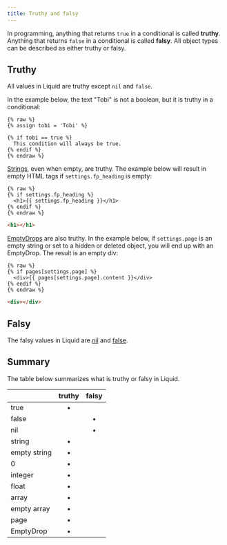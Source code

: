 ```yaml
---
title: Truthy and falsy
---
```


In programming, anything that returns `true` in a conditional is called **truthy**. Anything that returns `false` in a conditional is called **falsy**. All object types can be described as either truthy or falsy.

## Truthy

All values in Liquid are truthy except `nil` and `false`.

In the example below, the text "Tobi" is not a boolean, but it is truthy in a conditional:

```liquid
{% raw %}
{% assign tobi = 'Tobi' %}

{% if tobi == true %}
  This condition will always be true.
{% endif %}
{% endraw %}
```

[Strings](/basics/types/#string), even when empty, are truthy. The example below will result in empty HTML tags if `settings.fp_heading` is empty:

```liquid
{% raw %}
{% if settings.fp_heading %}
  <h1>{{ settings.fp_heading }}</h1>
{% endif %}
{% endraw %}
```

```html
<h1></h1>
```

[EmptyDrops](/basics/types/#emptydrop) are also truthy. In the example below, if `settings.page` is an empty string or set to a hidden or deleted object, you will end up with an EmptyDrop. The result is an empty div:

```liquid
{% raw %}
{% if pages[settings.page] %}
  <div>{{ pages[settings.page].content }}</div>
{% endif %}
{% endraw %}
```

```html
<div></div>
```

## Falsy

The falsy values in Liquid are [nil](/basics/types/#nil) and [false](/basics/types/#boolean).

## Summary

The table below summarizes what is truthy or falsy in Liquid.

|               | truthy        | falsy         |
| ------------- |:-------------:|:-------------:|
| true          | •             |               |
| false         |               | •             |
| nil           |               | •             |
| string        | •             |               |
| empty string  | •             |               |
| 0             | •             |               |
| integer       | •             |               |
| float         | •             |               |
| array         | •             |               |
| empty array   | •             |               |
| page          | •             |               |
| EmptyDrop     | •             |               |
